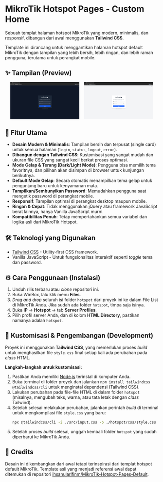 # MikroTik Hotspot Pages - Custom Home

Sebuah templat halaman hotspot MikroTik yang modern, minimalis, dan responsif, dibangun dari awal menggunakan **Tailwind CSS**.

Template ini dirancang untuk menggantikan halaman hotspot default MikroTik dengan tampilan yang lebih bersih, lebih ringan, dan lebih ramah pengguna, terutama untuk perangkat mobile.

## ✨ Tampilan (Preview)

<p align="center">
  <img src="preview/screenshot-dark.png" width="45%" alt="Dark Mode Preview">
  &nbsp;&nbsp;
  <img src="preview/screenshot-light.png" width="45%" alt="Light Mode Preview">
</p>

## 🚀 Fitur Utama

- **Desain Modern & Minimalis**: Tampilan bersih dan terpusat (single card) untuk semua halaman (`login`, `status`, `logout`, `error`).
- **Dibangun dengan Tailwind CSS**: Kustomisasi yang sangat mudah dan ukuran file CSS yang sangat kecil berkat proses optimasi.
- **Mode Gelap & Terang (Dark/Light Mode)**: Pengguna bisa memilih tema favoritnya, dan pilihan akan disimpan di browser untuk kunjungan berikutnya.
- **Default Mode Gelap**: Secara otomatis menampilkan tema gelap untuk pengunjung baru untuk kenyamanan mata.
- **Tampilkan/Sembunyikan Password**: Memudahkan pengguna saat mengetik password di perangkat mobile.
- **Responsif**: Tampilan optimal di perangkat desktop maupun mobile.
- **Ringan & Cepat**: Tidak menggunakan jQuery atau framework JavaScript berat lainnya, hanya Vanilla JavaScript murni.
- **Kompatibilitas Penuh**: Tetap mempertahankan semua variabel dan logika asli dari MikroTik Hotspot.

## 🛠️ Teknologi yang Digunakan

- [Tailwind CSS](https://tailwindcss.com/) - Utility-first CSS framework.
- Vanilla JavaScript - Untuk fungsionalitas interaktif seperti _toggle_ tema dan password.

## ⚙️ Cara Penggunaan (Instalasi)

1.  Unduh rilis terbaru atau _clone_ repositori ini.
2.  Buka WinBox, lalu klik menu **Files**.
3.  _Drag and drop_ seluruh isi folder `hotspot` dari proyek ini ke dalam File List di MikroTik Anda. Jika sudah ada folder `hotspot`, timpa saja isinya.
4.  Buka **IP** -> **Hotspot** -> tab **Server Profiles**.
5.  Pilih profil server Anda, dan di kolom **HTML Directory**, pastikan namanya adalah `hotspot`.

## 🎨 Kustomisasi & Pengembangan (Development)

Proyek ini menggunakan **Tailwind CSS**, yang memerlukan proses _build_ untuk menghasilkan file `style.css` final setiap kali ada perubahan pada _class_ HTML.

**Langkah-langkah untuk kustomisasi:**

1.  Pastikan Anda memiliki [Node.js](https://nodejs.org/) terinstal di komputer Anda.
2.  Buka terminal di folder proyek dan jalankan `npm install tailwindcss @tailwindcss/cli` untuk menginstal dependensi (Tailwind CSS).
3.  Lakukan perubahan pada file-file HTML di dalam folder `hotspot` (misalnya, mengubah teks, warna, atau tata letak dengan _class_ Tailwind).
4.  Setelah selesai melakukan perubahan, jalankan perintah _build_ di terminal untuk mengkompilasi file `style.css` yang baru:
    ```bash
    npx @tailwindcss/cli -i ./src/input.css -o ./hotspot/css/style.css --minify
    ```
5.  Setelah proses _build_ selesai, unggah kembali folder `hotspot` yang sudah diperbarui ke MikroTik Anda.

## 🙏 Credits

Desain ini dikembangkan dari awal tetapi terinspirasi dari templat hotspot default MikroTik. Template asli yang menjadi referensi awal dapat ditemukan di repositori [ihsanularifinm/MikroTik-Hotspot-Pages-Default](https://github.com/ihsanularifinm/MikroTik-Hotspot-Pages-Default).
